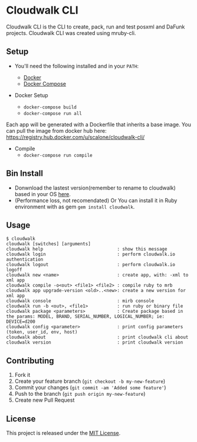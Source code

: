 # Cloudwalk CLI

Cloudwalk CLI is the CLI to create, pack, run and test posxml and DaFunk projects. Cloudwalk CLI  was created using mruby-cli.

## Setup

- You'll need the following installed and in your `PATH`:
    - [Docker](https://docs.docker.com/installation/)
    - [Docker Compose](https://docs.docker.com/compose/install/)

- Docker Setup
  - `docker-compose build`
  - `docker-compose run all`

Each app will be generated with a Dockerfile that inherits a base image. You can pull the image from docker hub here: https://registry.hub.docker.com/u/scalone/cloudwalk-cli/

- Compile
    - `docker-compose run compile`


## Bin Install

- Donwnload the lastest version(remember to rename to cloudwalk) based in your OS [here](https://github.com/cloudwalkio/cloudwalk/releases/latest).
- (Performance loss, not recomendated) Or You can install it in Ruby environment with as gem `gem install cloudwalk`.


## Usage
 
```
$ cloudwalk
cloudwalk [switches] [arguments]
cloudwalk help                            : show this message
cloudwalk login                           : perform cloudwalk.io authentication
cloudwalk logout                          : perform cloudwalk.io logoff
cloudwalk new <name>                      : create app, with: -xml to xml app
cloudwalk compile -o<out> <file1> <file2> : compile ruby to mrb
cloudwalk app upgrade-version <old>..<new>: create a new version for xml app
cloudwalk console                         : mirb console
cloudwalk run -b <out>, <file1>           : run ruby or binary file
cloudwalk package <parameters>            : Create package based in the params: MODEL, BRAND, SERIAL_NUMBER, LOGICAL_NUMBER; ie: DEVICE=d200
cloudwalk config <parameter>              : print config parameters (token, user_id, env, host)
cloudwalk about                           : print cloudwalk cli about
cloudwalk version                         : print cloudwalk version
```

## Contributing

1. Fork it
2. Create your feature branch (`git checkout -b my-new-feature`)
3. Commit your changes (`git commit -am 'Added some feature'`)
4. Push to the branch (`git push origin my-new-feature`)
5. Create new Pull Request

## License

This project is released under the [MIT License](https://opensource.org/licenses/MIT).
